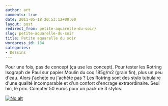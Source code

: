 ```yaml
---
author: art
comments: true
date: 2011-05-18 20:53:12+00:00
layout: post
redirect_from: petite-aquarelle-du-soir/
slug: petite-aquarelle-du-soir
title: Petite aquarelle du soir
wordpress_id: 134
categories:
- Dessins
---
```


Pour une fois, pas de concept (ça use les concept). Pour tester les Rotring Isograph de Paul sur papier Moulin du coq 185g/m2 (grain fin), plus un peu d'eau. Alors j'achète ou j'achète pas ? Les Rotring sont des stylo tubulaire d'une qualité incomparable et d'un confort d'encrage extraordinaire. Seul hic, le prix. Compter 50 euros pour un pack de 3 stylos.

<a href="https://static.irz.fr/2011/05/20110518-aquarelle-500.png"><img alt="No alt" data-src="https://static.irz.fr/2011/05/20110518-aquarelle-500.png" src="https://static.irz.fr/thumb.php?size=<100&crop=0&src=https://static.irz.fr/2011/05/20110518-aquarelle-500.png" /></a>
